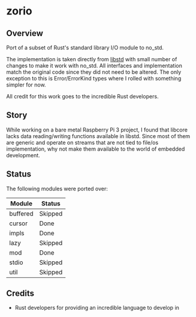 # zorio

## Overview

Port of a subset of Rust's standard library I/O module to no_std.

The implementation is taken directly from [libstd](https://github.com/rust-lang/rust/tree/master/src/libstd/io)
with small number of changes to make it work with no_std.
All interfaces and implementation match the original code since they did not need to be altered.
The only exception to this is Error/ErrorKind types where I rolled with something simpler for now.

All credit for this work goes to the incredible Rust developers.

## Story

While working on a bare metal Raspberry Pi 3 project, I found that libcore lacks
data reading/writing functions available in libstd. Since most of them are generic
and operate on streams that are not tied to file/os implementation, why not make them
available to the world of embedded development.

## Status

The following modules were ported over:

| Module            | Status      |
|-------------------|-------------|
| buffered          | Skipped     |
| cursor            | Done        |
| impls             | Done        |
| lazy              | Skipped     |
| mod               | Done        |
| stdio             | Skipped     |
| util              | Skipped     |

## Credits

- Rust developers for providing an incredible language to develop in
